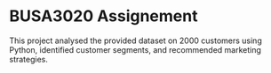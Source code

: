 # BUSA3020 Assignement
This project analysed the provided dataset on 2000 customers using Python, identified customer segments, and recommended marketing strategies.
